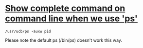 # [Show complete command on command line when we use 'ps'](http://www.unix.com/solaris/178713-show-complete-command-command-line-when-we-use-ps.html)


```
/usr/ucb/ps -auxw pid
```
Please note the default ps (/bin/ps) doesn't work this way.
